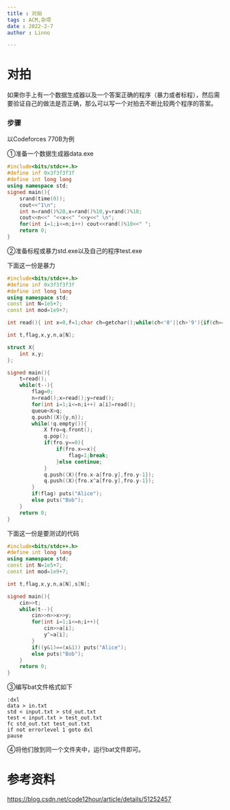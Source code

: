 ```yaml
---
title : 对拍
tags : ACM,杂项
date : 2022-2-7
author : Linno

---
```




# 对拍

如果你手上有一个数据生成器以及一个答案正确的程序（暴力或者标程），然后需要验证自己的做法是否正确，那么可以写一个对拍去不断比较两个程序的答案。



### 步骤

以Codeforces 770B为例

①准备一个数据生成器data.exe

```cpp
#include<bits/stdc++.h>
#define inf 0x3f3f3f3f
#define int long long
using namespace std;
signed main(){
	srand(time(0));
	cout<<"1\n";
	int n=rand()%20,x=rand()%10,y=rand()%10;
	cout<<n<<" "<<x<<" "<<y<<" \n";
	for(int i=1;i<=n;i++) cout<<rand()%10<<" ";
	return 0;
}
```



②准备标程或暴力std.exe以及自己的程序test.exe

下面这一份是暴力

```cpp
#include<bits/stdc++.h>
#define inf 0x3f3f3f3f
#define int long long
using namespace std;
const int N=1e5+7;
const int mod=1e9+7;

int read(){	int x=0,f=1;char ch=getchar();while(ch<'0'||ch>'9'){if(ch=='-') f=f*-1;ch=getchar();}while(ch>='0'&&ch<='9'){x=x*10+ch-'0';ch=getchar();}return x*f;}

int t,flag,x,y,n,a[N];

struct X{
	int x,y;
};

signed main(){
	t=read();
	while(t--){
		flag=0;
		n=read();x=read();y=read();
		for(int i=1;i<=n;i++) a[i]=read();
		queue<X>q;
		q.push((X){y,n});
		while(!q.empty()){
			X fro=q.front();
			q.pop();
			if(fro.y==0){
				if(fro.x==x){
					flag=1;break;
				}else continue;
			}
			q.push((X){fro.x-a[fro.y],fro.y-1});
			q.push((X){fro.x^a[fro.y],fro.y-1});
		}
		if(flag) puts("Alice");
		else puts("Bob");
	}
	return 0;
}
```

下面这一份是要测试的代码

```cpp
#include<bits/stdc++.h>
#define int long long
using namespace std;
const int N=1e5+7;
const int mod=1e9+7;

int t,flag,x,y,n,a[N],s[N];

signed main(){
	cin>>t;
	while(t--){
		cin>>n>>x>>y;
		for(int i=1;i<=n;i++){
			cin>>a[i];
			y^=a[i];
		}
		if((y&1)==(x&1)) puts("Alice");
		else puts("Bob");
	}
	return 0;
}

```



③编写bat文件格式如下

```
:dxl
data > in.txt
std < input.txt > std_out.txt
test < input.txt > test_out.txt
fc std_out.txt test_out.txt
if not errorlevel 1 goto dxl
pause
```

④将他们放到同一个文件夹中，运行bat文件即可。



# 参考资料

https://blog.csdn.net/code12hour/article/details/51252457

